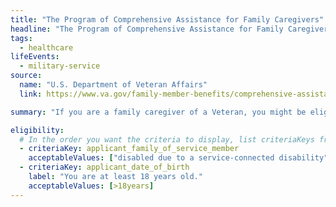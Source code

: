 ```yaml
---
title: "The Program of Comprehensive Assistance for Family Caregivers"
headline: "The Program of Comprehensive Assistance for Family Caregivers"
tags:
  - healthcare
lifeEvents:
  - military-service
source:
  name: "U.S. Department of Veteran Affairs"
  link: https://www.va.gov/family-member-benefits/comprehensive-assistance-for-family-caregivers/

summary: "If you are a family caregiver of a Veteran, you might be eligible for a financial stipend, access to health insurance, mental health counseling, caregiver training, and respite care."

eligibility:
  # In the order you want the criteria to display, list criteriaKeys from the csv here, each followed by a comma-separated list of which values indicate eligibility for that criteria. Wrap individual values in quotes if they have inner commas.
  - criteriaKey: applicant_family_of_service_member
    acceptableValues: ["disabled due to a service-connected disability"]
  - criteriaKey: applicant_date_of_birth
    label: "You are at least 18 years old."
    acceptableValues: [>18years]
---
```

